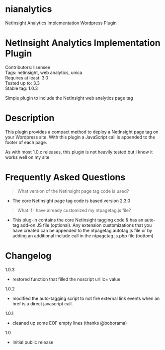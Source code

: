 # nianalytics
NetInsight Analytics Implementation Wordpress Plugin

# NetInsight Analytics Implementation Plugin
Contributors: lisensee  
Tags: netinsight, web analytics, unica  
Requires at least: 3.0  
Tested up to: 3.3  
Stable tag: 1.0.3

Simple plugin to include the NetInsight web analytics page tag

# Description
This plugin provides a compact method to deploy a NetInsight page tag on your Wordpress site. With this plugin a JavaScript call is appended to the footer of each page.

As with most 1.0.x releases, this plugin is not heavily tested but I know it works well on my site


# Frequently Asked Questions
> What version of the NetInsight page tag code is used?
- The core NetInsight page tag code is based version 2.3.0

> What if I have already customized my ntpagetag.js file?
- This plug-in contains the core NetInsight tagging code & has an auto-tag add-on JS file (optional). Any extension customizations that you have created can be appended to the ntpagetag.autotag.js file or by adding an additional include call in the ntpagetag.js.php file (bottom)

# Changelog
1.0.3
* restored function that filled the noscript url lc= value

1.0.2
* modified the auto-tagging script to not fire external link events when an href is a direct javascript call.

1.0.1
* cleaned up some EOF empty lines (thanks @boborama)

1.0
* Initial public release

